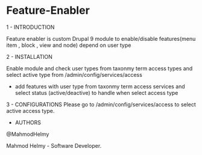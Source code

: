# Feature-Enabler
1 - INTRODUCTION

Feature enabler is custom Drupal 9 module to enable/disable features(menu item , block , view and node) depend on user type 

2 - INSTALLATION

Enable module and check user types from taxonmy term  access types and select active type from /admin/config/services/access

- add features with user type from taxonmy term access services and select status (active/deactive) to handle when select access type

3 - CONFIGURATIONS
Please go to /admin/config/services/access to select active access type.

- AUTHORS

@MahmodHelmy

Mahmod Helmy - Software Developer.
